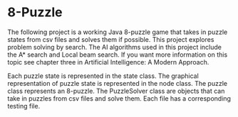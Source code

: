 # 8-Puzzle
The following project is a working Java 8-puzzle game that takes in puzzle states from csv files and solves them if possible. This project explores problem solving by search. The AI algorithms used in this project include the  A* search and Local beam search. If you want more information on this topic see chapter three in Artificial Intelligence: A Modern Approach.

Each puzzle state is represented in the state class. The graphical representation of puzzle state is represented in the node class. The puzzle class represents an 8-puzzle. The PuzzleSolver class are objects that can take in puzzles from csv files and solve them. Each file has a corresponding testing file.
